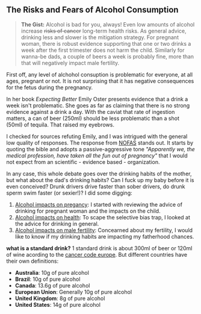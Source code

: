 ## The Risks and Fears of Alcohol Consumption 

> **The Gist:** Alcohol is bad for you, always! Even low amounts of alcohol increase ~~risks of cancer~~ long-term health risks. As general advice, drinking less and slower is the mitigation strategy. For pregnant woman, there is robust evidence supporting that one or two drinks a week after the first trimester does not harm the child. Similarly for wanna-be dads, a couple of beers a week is probably fine, more than that will negatively impact male fertility.

First off, any level of alchohol consuption is problematic for everyone, at all ages, pregnant or not. It is not surprising that it has negative consequences for the fetus during the pregnancy. 

In her book _Expecting Better_ Emily Oster presents evidence that a drink a week isn't problematic. She goes as far as claiming that there is no strong evidence against a drink a day. With the caviat that rate of ingestion matters, a can of beer (250ml) should be less problematic than a shot (50ml) of tequila. That raised my eyebrows. 

I checked for sources refuting Emily, and I was intrigued with the general low quality of responses. The response from [NOFAS](https://depts.washington.edu/fasdpn/pdfs/astley-oster2013.pdf) stands out. It starts by quoting the bible and adopts a passive-aggressive tone _"Apparently
we, the medical profession, have taken all the fun out of pregnancy"_ that I would not expect from an scientific - evidence based - organization. 

In any case, this whole debate goes over the drinking habits of the mother, but what about the dad's drinking habits? Can I fuck up my baby before it is even conceived? Drunk drivers drive faster than sober drivers, do drunk sperm swim faster (or sexier!)? I did some digging:

1. [Alcohol impacts on pregancy](alcohol/alcohol_impacts_on_pregnancy.md): I started with reviewing the advice of drinking for pregnant woman and the impacts on the child. 
2. [Alcohol impacts on health](alcohol/alcohol_impacts_on_health.md): To scape the selective bias trap, I looked at the advice for drinking in general. 
3. [Alcohol impacts on male fertility](alcohol/alcohol_impacts_on_male_fertility.md): Concearned about my fertility, I would like to know if my drinking habits are impacting my fatherhood chances.

**what is a standard drink?** 1 standard drink is about 300ml of beer or 120ml of wine acording to the [cancer code europe](https://cancer-code-europe.iarc.fr/index.php/en/ecac-12-ways/alcohol-recommendation/27-standard-drink). But different countries have their own definitions:

- **Australia**: 10g of pure alcohol
- **Brazil**: 10g of pure alcohol
- **Canada**: 13.6g of pure alcohol
- **European Union**: Generally 10g of pure alcohol
- **United Kingdom**: 8g of pure alcohol
- **United States**: 14g of pure alcohol
